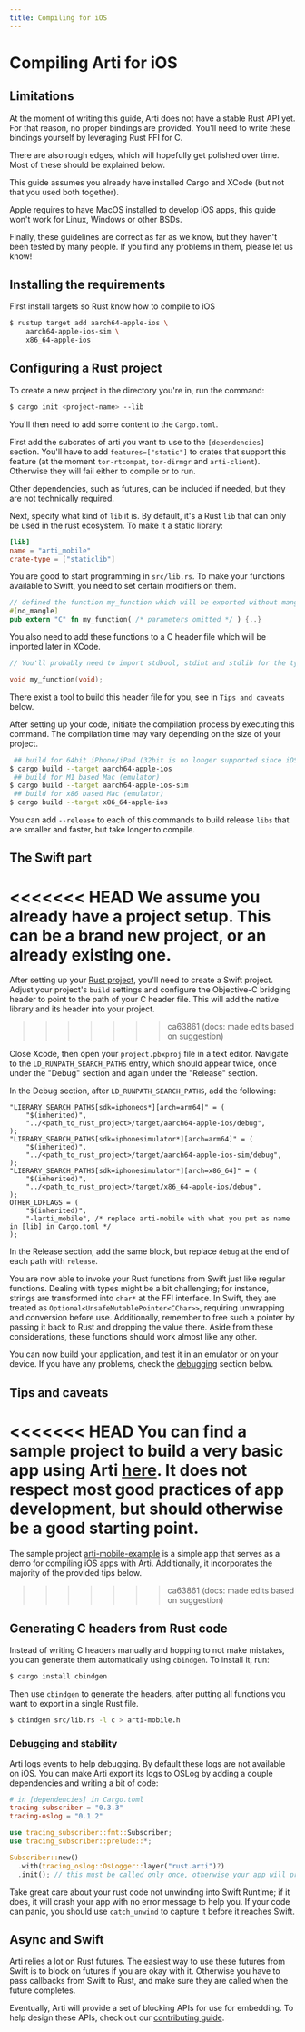 ```yaml
---
title: Compiling for iOS
---
```


# Compiling Arti for iOS

## Limitations
At the moment of writing this guide, Arti does not have a stable Rust API yet. For that reason, no proper bindings are provided. You'll need to write these bindings yourself by leveraging Rust FFI for C.

There are also rough edges, which will hopefully get polished over time. Most of these should be explained below.

This guide assumes you already have installed Cargo and XCode (but not that you used both together).

Apple requires to have MacOS installed to develop iOS apps, this guide won't work for Linux, Windows or other BSDs.

Finally, these guidelines are correct as far as we know, but they haven't been tested by many people. If you find any problems in them, please let us know!

## Installing the requirements

First install targets so Rust know how to compile to iOS

```sh
$ rustup target add aarch64-apple-ios \
	aarch64-apple-ios-sim \
	x86_64-apple-ios
```

## Configuring a Rust project

To create a new project in the directory you're in, run the command:

```sh
$ cargo init <project-name> --lib
```

You'll then need to add some content to the `Cargo.toml`.

First add the subcrates of arti you want to use to the `[dependencies]` section. You'll have to add `features=["static"]` to crates that support this feature (at the moment `tor-rtcompat`, `tor-dirmgr` and `arti-client`). Otherwise they will fail either to compile or to run.

Other dependencies, such as futures, can be included if needed, but they are not technically required.

Next, specify what kind of `lib` it is. By default, it's a Rust `lib` that can only be used in the rust ecosystem. To make it a static library:

```toml
[lib]
name = "arti_mobile"
crate-type = ["staticlib"]
```

You are good to start programming in `src/lib.rs`.
To make your functions available to Swift, you need to set certain modifiers on them.

```rust
// defined the function my_function which will be exported without mangling its name, as a C-compatible function.
#[no_mangle]
pub extern "C" fn my_function( /* parameters omitted */ ) {..}
```

You also need to add these functions to a C header file which will be imported later in XCode.

```C
// You'll probably need to import stdbool, stdint and stdlib for the type definitions they contain

void my_function(void);
```

There exist a tool to build this header file for you, see in `Tips and caveats` below.

After setting up your code, initiate the compilation process by executing this command. The compilation time may vary depending on the size of your project.

```sh
 ## build for 64bit iPhone/iPad (32bit is no longer supported since iOS 11)
$ cargo build --target aarch64-apple-ios
 ## build for M1 based Mac (emulator)
$ cargo build --target aarch64-apple-ios-sim
 ## build for x86 based Mac (emulator)
$ cargo build --target x86_64-apple-ios
```

You can add `--release` to each of this commands to build release `libs` that are smaller and faster, but take longer to compile.

## The Swift part

<<<<<<< HEAD
We assume you already have a project setup. This can be a brand new project, or an already existing one.
=======
After setting up your [Rust project](#configuring-a-rust-project), you'll need to create a Swift project. Adjust your project's `build` settings and configure the Objective-C bridging header to point to the path of your C header file. This will add the native library and its header into your project. 
>>>>>>> ca63861 (docs: made edits based on suggestion)

Close Xcode, then open your `project.pbxproj` file in a text editor. Navigate to the `LD_RUNPATH_SEARCH_PATHS` entry, which should appear twice, once under the "Debug" section and again under the "Release" section.

In the Debug section, after `LD_RUNPATH_SEARCH_PATHS`, add the following:

```
"LIBRARY_SEARCH_PATHS[sdk=iphoneos*][arch=arm64]" = (
	"$(inherited)",
	"../<path_to_rust_project>/target/aarch64-apple-ios/debug",
);
"LIBRARY_SEARCH_PATHS[sdk=iphonesimulator*][arch=arm64]" = (
	"$(inherited)",
	"../<path_to_rust_project>/target/aarch64-apple-ios-sim/debug",
);
"LIBRARY_SEARCH_PATHS[sdk=iphonesimulator*][arch=x86_64]" = (
	"$(inherited)",
	"../<path_to_rust_project>/target/x86_64-apple-ios/debug",
);
OTHER_LDFLAGS = (
	"$(inherited)",
	"-larti_mobile", /* replace arti-mobile with what you put as name in [lib] in Cargo.toml */
);
```

In the Release section, add the same block, but replace `debug` at the end of each path with `release`.

You are now able to invoke your Rust functions from Swift just like regular functions. Dealing with types might be a bit challenging; for instance, strings are transformed into `char*` at the FFI interface. In Swift, they are treated as `Optional<UnsafeMutablePointer<CChar>>`, requiring unwrapping and conversion before use. Additionally, remember to free such a pointer by passing it back to Rust and dropping the value there. Aside from these considerations, these functions should work almost like any other.

You can now build your application, and test it in an emulator or on your device. If you have any problems, check the [debugging](#debugging-and-stability) section below.

## Tips and caveats

<<<<<<< HEAD
You can find a sample project to build a very basic app using Arti [here](https://gitlab.torproject.org/trinity-1686a/arti-mobile-example/). It does not respect most good practices of app development, but should otherwise be a good starting point.
=======
The sample project [arti-mobile-example](https://gitlab.torproject.org/trinity-1686a/arti-mobile-example/) is a simple app that serves as a demo for compiling iOS apps with Arti. Additionally, it incorporates the majority of the provided tips below.
>>>>>>> ca63861 (docs: made edits based on suggestion)

## Generating C headers from Rust code

Instead of writing C headers manually and hopping to not make mistakes, you can generate them automatically using `cbindgen`. To install it, run:

```sh
$ cargo install cbindgen
```

Then use `cbindgen` to generate the headers, after putting all functions you want to export in a single Rust file.

```sh
$ cbindgen src/lib.rs -l c > arti-mobile.h
```

### Debugging and stability
Arti logs events to help debugging. By default these logs are not available on iOS. You can make Arti export its logs to OSLog by adding a couple dependencies and writing a bit of code:

```toml
# in [dependencies] in Cargo.toml
tracing-subscriber = "0.3.3"
tracing-oslog = "0.1.2"
```

```rust
use tracing_subscriber::fmt::Subscriber;
use tracing_subscriber::prelude::*;

Subscriber::new()
  .with(tracing_oslog::OsLogger::layer("rust.arti")?)
  .init(); // this must be called only once, otherwise your app will probably crash
```

Take great care about your rust code not unwinding into Swift Runtime; if it does, it will crash your app with no error message to help you. If your code can panic, you should use `catch_unwind` to capture it before it reaches Swift.

## Async and Swift

Arti relies a lot on Rust futures. The easiest way to use these futures from Swift is to block on futures if you are okay with it. Otherwise you have to pass callbacks from Swift to Rust, and make sure they are called when the future completes.

Eventually, Arti will provide a set of blocking APIs for use for embedding. To help design these APIs, check out our [contributing guide](/contributing/).

